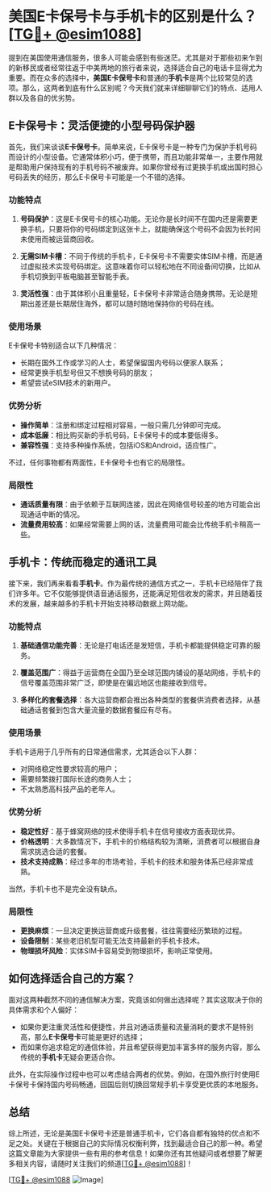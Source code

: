# 美国E卡保号卡与手机卡的区别是什么？[[TG💪+ @esim1088](https://t.me/s/esim1088)]

提到在美国使用通信服务，很多人可能会感到有些迷茫。尤其是对于那些初来乍到的新移民或者经常往返于中美两地的旅行者来说，选择适合自己的电话卡显得尤为重要。而在众多的选择中，**美国E卡保号卡**和普通的**手机卡**是两个比较常见的选项。那么，这两者到底有什么区别呢？今天我们就来详细聊聊它们的特点、适用人群以及各自的优劣势。

## E卡保号卡：灵活便捷的小型号码保护器

首先，我们来谈谈**E卡保号卡**。简单来说，E卡保号卡是一种专门为保护手机号码而设计的小型设备。它通常体积小巧，便于携带，而且功能非常单一，主要作用就是帮助用户保持现有的手机号码不被废弃。如果你曾经有过更换手机或出国时担心号码丢失的经历，那么E卡保号卡可能是一个不错的选择。

### 功能特点

1. **号码保护**：这是E卡保号卡的核心功能。无论你是长时间不在国内还是需要更换手机，只要将你的号码绑定到这张卡上，就能确保这个号码不会因为长时间未使用而被运营商回收。
   
2. **无需SIM卡槽**：不同于传统的手机卡，E卡保号卡不需要实体SIM卡槽，而是通过虚拟技术实现号码绑定。这意味着你可以轻松地在不同设备间切换，比如从手机切换到平板电脑甚至智能手表。

3. **灵活性强**：由于其体积小且重量轻，E卡保号卡非常适合随身携带。无论是短期出差还是长期居住海外，都可以随时随地保持你的号码在线。

### 使用场景

E卡保号卡特别适合以下几种情况：
- 长期在国外工作或学习的人士，希望保留国内号码以便家人联系；
- 经常更换手机型号但又不想换号码的朋友；
- 希望尝试eSIM技术的新用户。

### 优势分析

- **操作简单**：注册和绑定过程相对容易，一般只需几分钟即可完成。
- **成本低廉**：相比购买新的手机号码，E卡保号卡的成本要低得多。
- **兼容性强**：支持多种操作系统，包括iOS和Android，适应性广。

不过，任何事物都有两面性，E卡保号卡也有它的局限性。

### 局限性

- **通话质量有限**：由于依赖于互联网连接，因此在网络信号较差的地方可能会出现通话中断的情况。
- **流量费用较高**：如果经常需要上网的话，流量费用可能会比传统手机卡稍高一些。

## 手机卡：传统而稳定的通讯工具

接下来，我们再来看看**手机卡**。作为最传统的通信方式之一，手机卡已经陪伴了我们许多年。它不仅能够提供语音通话服务，还能满足短信收发的需求，并且随着技术的发展，越来越多的手机卡开始支持移动数据上网功能。

### 功能特点

1. **基础通信功能完善**：无论是打电话还是发短信，手机卡都能提供稳定可靠的服务。
   
2. **覆盖范围广**：得益于运营商在全国乃至全球范围内铺设的基站网络，手机卡的信号覆盖范围非常广泛，即使是在偏远地区也能接收到信号。

3. **多样化的套餐选择**：各大运营商都会推出各种类型的套餐供消费者选择，从基础通话套餐到包含大量流量的数据套餐应有尽有。

### 使用场景

手机卡适用于几乎所有的日常通信需求，尤其适合以下人群：
- 对网络稳定性要求较高的用户；
- 需要频繁拨打国际长途的商务人士；
- 不太熟悉高科技产品的老年人。

### 优势分析

- **稳定性好**：基于蜂窝网络的技术使得手机卡在信号接收方面表现优异。
- **价格透明**：大多数情况下，手机卡的价格结构较为清晰，消费者可以根据自身需求挑选合适的套餐。
- **技术支持成熟**：经过多年的市场考验，手机卡的技术和服务体系已经非常成熟。

当然，手机卡也不是完全没有缺点。

### 局限性

- **更换麻烦**：一旦决定更换运营商或升级套餐，往往需要经历繁琐的过程。
- **设备限制**：某些老旧机型可能无法支持最新的手机卡技术。
- **物理损坏风险**：实体SIM卡容易受到物理损坏，影响正常使用。

## 如何选择适合自己的方案？

面对这两种截然不同的通信解决方案，究竟该如何做出选择呢？其实这取决于你的具体需求和个人偏好：

- 如果你更注重灵活性和便捷性，并且对通话质量和流量消耗的要求不是特别高，那么**E卡保号卡**可能是更好的选择；
- 而如果你追求稳定的通信体验，并且希望获得更加丰富多样的服务内容，那么传统的**手机卡**无疑会更适合你。

此外，在实际操作过程中也可以考虑结合两者的优势。例如，在国外旅行时使用E卡保号卡保持国内号码畅通，回国后则切换回常规手机卡享受更优质的本地服务。

## 总结

综上所述，无论是美国E卡保号卡还是普通手机卡，它们各自都有独特的优点和不足之处。关键在于根据自己的实际情况权衡利弊，找到最适合自己的那一种。希望这篇文章能为大家提供一些有用的参考信息！如果你还有其他疑问或者想要了解更多相关内容，请随时关注我们的频道[[TG💪+ @esim1088](https://t.me/s/esim1088)]！

[[TG💪+ @esim1088](https://t.me/s/esim1088) ![Image](https://i.postimg.cc/4NQfJmqS/Snipaste-2025-05-13-00-14-12.png)]